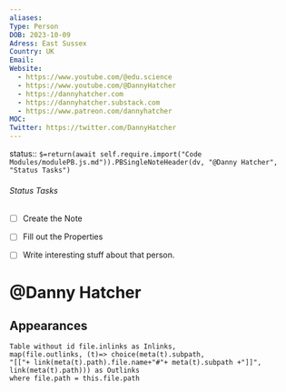```yaml
---
aliases: 
Type: Person
DOB: 2023-10-09
Adress: East Sussex
Country: UK
Email: 
Website:
  - https://www.youtube.com/@edu.science
  - https://www.youtube.com/@DannyHatcher
  - https://dannyhatcher.com
  - https://dannyhatcher.substack.com
  - https://www.patreon.com/dannyhatcher
MOC: 
Twitter: https://twitter.com/DannyHatcher
---
```


status::  `$=return(await self.require.import("Code Modules/modulePB.js.md")).PBSingleNoteHeader(dv, "@Danny Hatcher", "Status Tasks")`

###### Status Tasks
- [ ] Create the Note
- [ ] Fill out the Properties
- [ ] Write interesting stuff about that person.


# @Danny Hatcher



## Appearances

```dataview
Table without id file.inlinks as Inlinks, 
map(file.outlinks, (t)=> choice(meta(t).subpath, 
"[["+ link(meta(t).path).file.name+"#"+ meta(t).subpath +"]]", 
link(meta(t).path))) as Outlinks
where file.path = this.file.path
```




